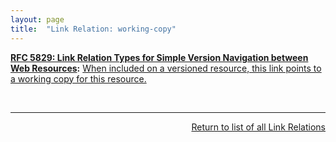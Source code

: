 ```yaml
---
layout: page
title:  "Link Relation: working-copy"
---
```


**[RFC 5829: Link Relation Types for Simple Version Navigation between Web Resources](/specs/IETF/RFC/5829 "This specification defines a set of link relation types that may be used on Web resources for navigation between a resource and other resources related to version control, such as past versions and working copies."):** [When included on a versioned resource, this link points to a working copy for this resource.](http://tools.ietf.org/html/rfc5829#section-3.3)

<br/>
<hr/>

<p style="text-align: right"><a href="../link-relations">Return to list of all Link Relations</a></p>